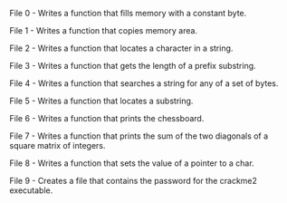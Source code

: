 File 0 - Writes a function that fills memory with a constant byte.

File 1 - Writes a function that copies memory area.

File 2 - Writes a function that locates a character in a string.

File 3 - Writes a function that gets the length of a prefix substring.

File 4 - Writes a function that searches a string for any of a set of bytes.

File 5 - Writes a function that locates a substring.

File 6 - Writes a function that prints the chessboard.

File 7 - Writes a function that prints the sum of the two diagonals of a square matrix of integers.

File 8 - Writes a function that sets the value of a pointer to a char.

File 9 - Creates a file that contains the password for the crackme2 executable.

